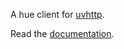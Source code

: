 A hue client for [uvhttp](https://github.com/justinbarrick/uvhttp).

Read the [documentation](https://uvhue.readthedocs.io/en/latest).
